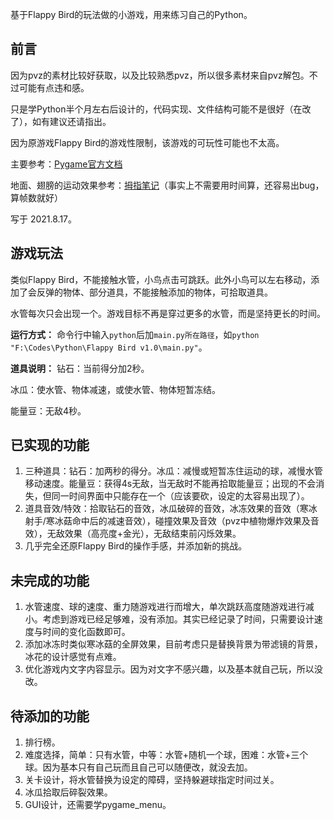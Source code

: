 基于Flappy Bird的玩法做的小游戏，用来练习自己的Python。

## 前言
因为pvz的素材比较好获取，以及比较熟悉pvz，所以很多素材来自pvz解包。不过可能有点违和感。

只是学Python半个月左右后设计的，代码实现、文件结构可能不是很好（在改了），如有建议还请指出。

因为原游戏Flappy Bird的游戏性限制，该游戏的可玩性可能也不太高。

主要参考：[Pygame官方文档](https://www.pygame.org/docs/)

地面、翅膀的运动效果参考：[拇指笔记](https://blog.csdn.net/weixin_44610644/article/details/104821928)（事实上不需要用时间算，还容易出bug，算帧数就好）

写于 2021.8.17。

## 游戏玩法
类似Flappy Bird，不能接触水管，小鸟点击可跳跃。此外小鸟可以左右移动，添加了会反弹的物体、部分道具，不能接触添加的物体，可拾取道具。

水管每次只会出现一个。游戏目标不再是穿过更多的水管，而是坚持更长的时间。

**运行方式：**
命令行中输入`python`后加`main.py所在路径`，如`python "F:\Codes\Python\Flappy Bird v1.0\main.py"`。

**道具说明：**
钻石：当前得分加2秒。

冰瓜：使水管、物体减速，或使水管、物体短暂冻结。

能量豆：无敌4秒。

## 已实现的功能
1. 三种道具：钻石：加两秒的得分。冰瓜：减慢或短暂冻住运动的球，减慢水管移动速度。能量豆：获得4s无敌，当无敌时不能再拾取能量豆；出现的不会消失，但同一时间界面中只能存在一个（应该要砍，设定的太容易出现了）。
2. 道具音效/特效：拾取钻石的音效，冰瓜破碎的音效，冰冻效果的音效（寒冰射手/寒冰菇命中后的减速音效），碰撞效果及音效（pvz中植物爆炸效果及音效），无敌效果（高亮度+金光），无敌结束前闪烁效果。
3. 几乎完全还原Flappy Bird的操作手感，并添加新的挑战。

## 未完成的功能
1. 水管速度、球的速度、重力随游戏进行而增大，单次跳跃高度随游戏进行减小。考虑到游戏已经足够难，没有添加。其实已经记录了时间，只需要设计速度与时间的变化函数即可。
2. 添加冰冻时类似寒冰菇的全屏效果，目前考虑只是替换背景为带滤镜的背景，冰花的设计感觉有点难。
3. 优化游戏内文字内容显示。因为对文字不感兴趣，以及基本就自己玩，所以没改。

## 待添加的功能
1. 排行榜。
2. 难度选择，简单：只有水管，中等：水管+随机一个球，困难：水管+三个球。因为基本只有自己玩而且自己可以随便改，就没去加。
3. 关卡设计，将水管替换为设定的障碍，坚持躲避球指定时间过关。
4. 冰瓜拾取后碎裂效果。
5. GUI设计，还需要学pygame_menu。




